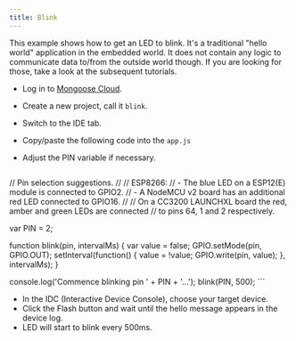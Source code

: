 ```yaml
---
title: Blink
---
```


This example shows how to get an LED to blink. It's a traditional "hello world"
application in the embedded world. It does not contain any logic to communicate
data to/from the outside world though. If you are looking for those, take a look at the
subsequent tutorials.

- Log in to [Mongoose Cloud](https://mongoose-iot.com).
- Create a new project, call it `blink`.
- Switch to the IDE tab.
- Copy/paste the following code into the `app.js`
- Adjust the PIN variable if necessary.

    ```javascript
// Pin selection suggestions.
//
// ESP8266:
//  - The blue LED on a ESP12(E) module is connected to GPIO2.
//  - A NodeMCU v2 board has an additional red LED connected to GPIO16.
//
// On a CC3200 LAUNCHXL board the red, amber and green LEDs are connected
// to pins 64, 1 and 2 respectively.

var PIN = 2;

function blink(pin, intervalMs) {
  var value = false;
  GPIO.setMode(pin, GPIO.OUT);
  setInterval(function() {
    value = !value;
    GPIO.write(pin, value);
  }, intervalMs);
}

console.log('Commence blinking pin ' + PIN + '...');
blink(PIN, 500);
    ```

- In the IDC (Interactive Device Console), choose your target device.
- Click the Flash button and wait until the hello message appears in the device log.
- LED will start to blink every 500ms.
